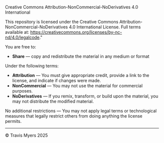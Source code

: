 Creative Commons Attribution-NonCommercial-NoDerivatives 4.0 International

This repository is licensed under the Creative Commons Attribution-NonCommercial-NoDerivatives 4.0 International License. Full terms available at: https://creativecommons.org/licenses/by-nc-nd/4.0/legalcode."

You are free to:
- **Share** — copy and redistribute the material in any medium or format

Under the following terms:
- **Attribution** — You must give appropriate credit, provide a link to the license, and indicate if changes were made.
- **NonCommercial** — You may not use the material for commercial purposes.
- **NoDerivatives** — If you remix, transform, or build upon the material, you may not distribute the modified material.

No additional restrictions — You may not apply legal terms or technological measures that legally restrict others from doing anything the license permits.

---

© Travis Myers 2025
